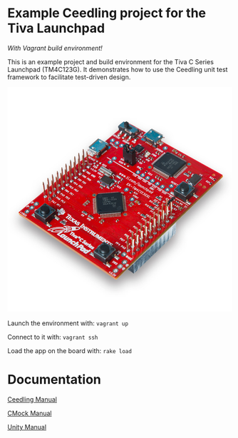 # Example Ceedling project for the Tiva Launchpad

*With Vagrant build environment!*

This is an example project and build environment for the Tiva C Series Launchpad (TM4C123G). It demonstrates how to use the Ceedling unit test framework to facilitate test-driven design.

![Tiva Launchpad](launchpad-tivac.jpg?raw=true)

Launch the environment with: `vagrant up`

Connect to it with: `vagrant ssh`

Load the app on the board with: `rake load`

# Documentation

[Ceedling Manual](https://github.com/ThrowTheSwitch/Ceedling/blob/master/docs/CeedlingPacket.md)

[CMock Manual](https://github.com/ThrowTheSwitch/CMock/blob/master/docs/CMock_Summary.md)

[Unity Manual](https://github.com/ThrowTheSwitch/Unity/raw/master/docs/Unity%20Summary.pdf)
